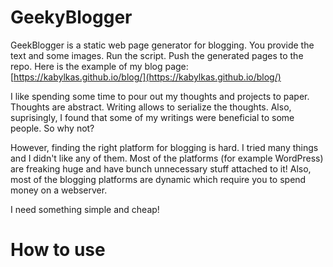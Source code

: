 # GeekyBlogger
GeekBlogger is a static web page generator for blogging. You provide the text and some images. Run the script. Push the generated pages to the repo. Here is the example of my blog page: [https://kabylkas.github.io/blog/](https://kabylkas.github.io/blog/)

I like spending some time to pour out my thoughts and projects to paper. Thoughts are abstract. Writing allows to serialize the thoughts. Also, suprisingly, I found that some of my writings were beneficial to some people. So why not?

However, finding the right platform for blogging is hard. I tried many things and I didn't like any of them. Most of the platforms (for example WordPress) are freaking huge and have bunch unnecessary stuff attached to it! Also, most of the blogging platforms are dynamic which require you to spend money on a webserver. 

I need something simple and cheap!

# How to use
